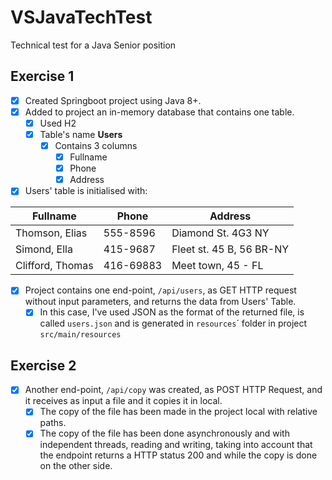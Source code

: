 # VSJavaTechTest
Technical test for a Java Senior position

## Exercise 1
- [x] Created Springboot project using Java 8+.
- [x] Added to project an in-memory database that contains one table.
  - [x] Used H2
  - [x] Table's name **Users**
    - [x] Contains 3 columns
      - [x] Fullname
      - [x] Phone
      - [x] Address
- [x]  Users' table is initialised with:

| **Fullname**  | **Phone** |  **Address** |
| ------------- | ------------- |  ------------- |
| Thomson, Elias   | 555-8596  | Diamond St. 4G3 NY       |
| Simond, Ella     | 415-9687  | Fleet st. 45 B, 56 BR-NY |
| Clifford, Thomas | 416-69883 | Meet town, 45 - FL       |  

- [x] Project contains one end-point, ``` /api/users ```, as GET HTTP request without input parameters, and returns the data from Users' Table.
  - [x] In this case, I've used JSON as the format of the returned file, is called ```users.json``` and is generated in ``` resources ```´ folder in project ```src/main/resources```

## Exercise 2
- [x] Another end-point, ``` /api/copy ``` was created, as POST HTTP Request, and it receives as input a file and it copies it in local.
  - [x] The copy of the file has been made in the project local with relative paths.
  - [x] The copy of the file has been done asynchronously and with independent threads, reading and writing, taking into account that the endpoint returns a HTTP status 200 and while the copy is done on the other side.
